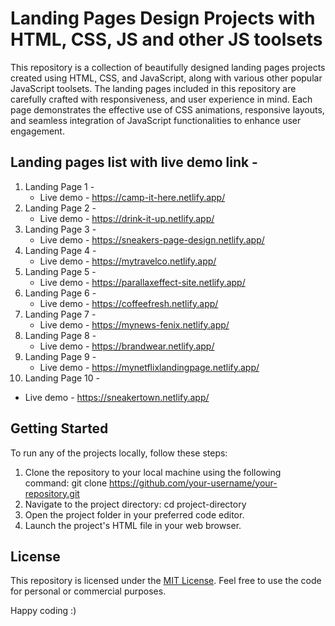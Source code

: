# Landing Pages Design Projects with HTML, CSS, JS and other JS toolsets

This repository is a collection of beautifully designed landing pages projects created using HTML, CSS, and JavaScript, along with various other popular JavaScript toolsets. The landing pages included in this repository are carefully crafted with responsiveness, and user experience in mind. Each page demonstrates the effective use of CSS animations, responsive layouts, and seamless integration of JavaScript functionalities to enhance user engagement.

## Landing pages list with live demo link -

1. Landing Page 1 -
   - Live demo - https://camp-it-here.netlify.app/
2. Landing Page 2 -
   - Live demo - https://drink-it-up.netlify.app/
3. Landing Page 3 -
   - Live demo - https://sneakers-page-design.netlify.app/
4. Landing Page 4 -
   - Live demo - https://mytravelco.netlify.app/
5. Landing Page 5 -
   - Live demo - https://parallaxeffect-site.netlify.app/
6. Landing Page 6 -
   - Live demo - https://coffeefresh.netlify.app/
7. Landing Page 7 -
   - Live demo - https://mynews-fenix.netlify.app/
8. Landing Page 8 -
   - Live demo - https://brandwear.netlify.app/
9. Landing Page 9 -
   - Live demo - https://mynetflixlandingpage.netlify.app/
10. Landing Page 10 -
   - Live demo - https://sneakertown.netlify.app/

## Getting Started

To run any of the projects locally, follow these steps:

1. Clone the repository to your local machine using the following command: git clone https://github.com/your-username/your-repository.git
2. Navigate to the project directory: cd project-directory
3. Open the project folder in your preferred code editor.
4. Launch the project's HTML file in your web browser.

## License

This repository is licensed under the [MIT License](https://opensource.org/license/mit/). Feel free to use the code for personal or commercial purposes.

Happy coding :)
